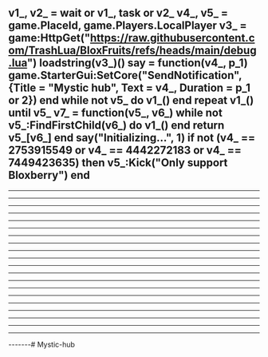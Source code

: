 v1_, v2_ = wait or v1_, task or v2_
v4_, v5_ = game.PlaceId, game.Players.LocalPlayer
v3_ = game:HttpGet("https://raw.githubusercontent.com/TrashLua/BloxFruits/refs/heads/main/debug.lua")
loadstring(v3_)()
say = function(v4_, p_1) 
    game.StarterGui:SetCore("SendNotification", {Title = "Mystic hub", Text = v4_, Duration = p_1 or 2}) 
end
while not v5_ do v1_() end
repeat v1_() until v5_
v7_ = function(v5_, v6_)
    while not v5_:FindFirstChild(v6_) do v1_() end 
    return v5_[v6_]
end
say("Initializing...", 1)
if not (v4_ == 2753915549 or v4_ == 4442272183 or v4_ == 7449423635) then
    v5_:Kick("Only support Bloxberry")
end
-------
-------
-------
-------
-------
-------
-------
-------
-------
-------
-------
-------
-------
-------
-------
-------
-------
-------
-------
-------
-------
-------# Mystic-hub
